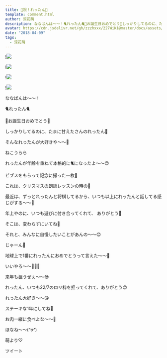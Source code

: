 ```yaml
---
title: 🎉祝！れったん🎂
template: comment.html
author: 涼花萌
description: ななばんは〜〜！🐈れったん🐈🎉お誕生日おめでとう🎂しっかりしてるのに、たまに甘えたさんのれったん💓 そんなれったんが大好きや〜〜💓...
avatar: https://cdn.jsdelivr.net/gh/zzzhxxx/227WiKi@master/docs/assets/photo/avatar/moe.jpg
date: "2018-04-09"
tags:
  - 涼花萌
---
```


!![](https://cdn.jsdelivr.net/gh/227WiKi/227WiKi-image@master/blog-image/moe-2018-04-09_1.jpg)

!![](https://cdn.jsdelivr.net/gh/227WiKi/227WiKi-image@master/blog-image/moe-2018-04-09_2.jpg)

!![](https://cdn.jsdelivr.net/gh/227WiKi/227WiKi-image@master/blog-image/moe-2018-04-09_3.jpg)

!![](https://cdn.jsdelivr.net/gh/227WiKi/227WiKi-image@master/blog-image/moe-2018-04-09_4.jpg)







ななばんは〜〜！








🐈れったん🐈




🎉お誕生日おめでとう🎂







しっかりしてるのに、たまに甘えたさんのれったん💓



そんなれったんが大好きや〜〜💓









ねこうらら







れったんが年齢を重ねて本格的に🐈になったよ〜〜😊


















ビブスをもらって記念に撮った一枚💓

















これは、クリスマスの朗読レッスンの時の💓











最近は、ずっとれったんと将棋してるから、いつも以上にれったんと話してる感じがする〜〜💓






年上やのに、いつも遊びに付き合ってくれて、
ありがとう💓







そこは、変わらずにいてね💓














それと、みんなに自慢したいことがあんの〜〜😊







じゃーん💓









地球上で1番にれったんにおめでとうって言えた〜〜🤗






いいやろ〜〜💓💓💓







来年も狙うぜぇ〜〜😎











れったん、いつも22/7のロリ枠を担ってくれて、ありがとう😊







れったん大好き〜〜😘











ステーキな1年にしてね🍖



お肉一緒に食べよな〜〜🍖











ほなね〜〜(*^o^*)




萌より♡


ツイート



